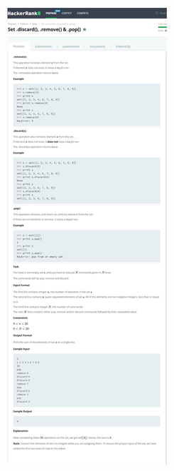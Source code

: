 ![img!](<https://github.com/sp18-interns/chirag-intern/blob/main/23-May-2022/Set.discard()%2C%20.remove()%20%26%20.pop()/screencapture-hackerrank-challenges-py-set-discard-remove-pop-problem-2022-05-23-23_36_38.jpg>)
